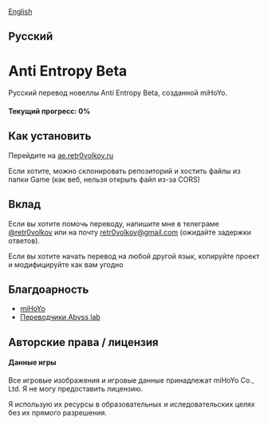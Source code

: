 
[English](readme.md) 
## Русский
# Anti Entropy Beta

Русский перевод новеллы Anti Entropy Beta, созданной miHoYo.
#### Текущий прогресс: 0%
## Как установить

Перейдите на [ae.retr0volkov.ru](https://ae.retr0volkov.ru)

Если хотите, можно склонировать репозиторий и хостить файлы из папки Game (как веб, нельзя открыть файл из-за CORS)

## Вклад

Если вы хотите помочь переводу, напишите мне в телеграме [@retr0volkov](https://t.me/retr0volkov) или на почту retr0volkov@gmail.com (ожидайте задержки ответов).

Если вы хотите начать перевод на любой другой язык, копируйте проект и модифицируйте как вам угодно

## Благдоарность

* [miHoYo](https://www.mihoyo.com)
* [Переводчики Abyss lab](https://github.com/sakura-knoll/abyss-lab#translation-attributions) 
## Авторские права / лицензия
#### Данные игры
Все игровые изображения и игровые данные принадлежат miHoYo Co., Ltd. Я не могу предоставить лицензию.

Я использую их ресурсы в образовательных и иследовательских целях без их прямого разрешения.